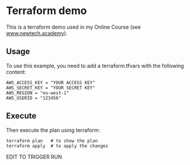 # Terraform demo
This is a terraform demo used in my Online Course (see www.newtech.academy).

## Usage
To use this example, you need to add a terraform.tfvars with the following content:
```
AWS_ACCESS_KEY = "YOUR ACCESS KEY"
AWS_SECRET_KEY = "YOUR SECRET KEY"
AWS_REGION = "eu-west-1"
AWS_USERID = "123456"
```
## Execute
Then execute the plan using terraform:
```
terraform plan   # to show the plan
terraform apply  # to apply the changes
```

EDIT TO TRIGGER RUN
